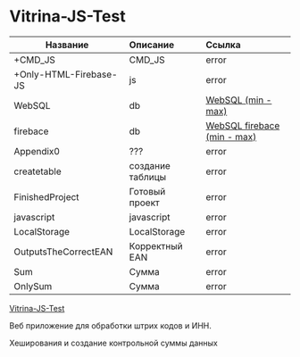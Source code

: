 # Vitrina-JS-Test

| Название | Описание | Ссылка |
|----------------|:---------|:----------------|
| +CMD_JS | CMD_JS | error |
| +Only-HTML-Firebase-JS | js | error |
| WebSQL | db | [WebSQL (min - max)](https://quantum-pizzza.github.io/Vitrina-JS-Test/+SQLite-IndexedDB-WebSQL-Node-JS/WebSQL_index.html) |
| firebace | db | [WebSQL firebace (min - max)](https://quantum-pizzza.github.io/Vitrina-JS-Test/+SQLite-IndexedDB-WebSQL-Node-JS/WebSQL_index.html) |
| Appendix0 | ??? | error |
| createtable | создание таблицы | error |
| FinishedProject | Готовый проект | error |
| javascript | javascript | error |
| LocalStorage | LocalStorage | error |
| OutputsTheCorrectEAN | Корректный EAN | error |
| Sum | Сумма | error |
| OnlySum | Сумма | error |


[Vitrina-JS-Test](https://quantum-pizzza.github.io/Vitrina-JS-Test/)

Веб приложение для обработки штрих кодов и ИНН.

Хеширования и создание контрольной суммы данных 
